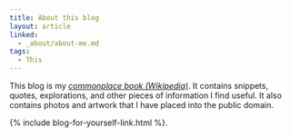```yaml
---
title: About this blog
layout: article
linked:
  - _about/about-me.md
tags:
  - This
---
```


This blog is my *[commonplace book (Wikipedia)](https://en.wikipedia.org/wiki/Commonplace_book)*. It contains snippets, quotes, explorations, and other pieces of information I find useful. It also contains photos and artwork that I have placed into the public domain.

{% include blog-for-yourself-link.html %}.